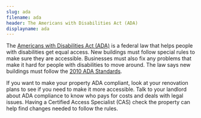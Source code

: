 ```yaml
---
slug: ada
filename: ada
header: The Americans with Disabilities Act (ADA)
displayname: ada
---
```

The [Americans with Disabilities Act (ADA)](https://www.ada.gov/) is a federal law that helps people with disabilities get equal access. New buildings must follow special rules to make sure they are accessible. Businesses must also fix any problems that make it hard for people with disabilities to move around. The law says new buildings must follow the [2010 ADA Standards](https://www.ada.gov/2010ADAstandards_index.htm).

If you want to make your property ADA compliant, look at your renovation plans to see if you need to make it more accessible. Talk to your landlord about ADA compliance to know who pays for costs and deals with legal issues. Having a Certified Access Specialist (CAS) check the property can help find changes needed to follow the rules.